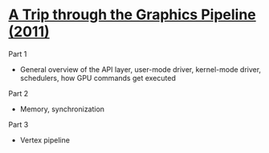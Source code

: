 # [A Trip through the Graphics Pipeline (2011)](https://fgiesen.wordpress.com/2011/07/09/a-trip-through-the-graphics-pipeline-2011-index/)

Part 1
* General overview of the API layer, user-mode driver, kernel-mode driver, schedulers, how GPU commands get executed

Part 2
* Memory, synchronization

Part 3
* Vertex pipeline
 